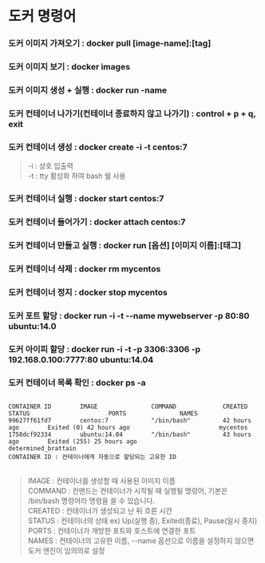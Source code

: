 도커 명령어
==========

### 도커 이미지 가져오기 : docker pull [image-name]:[tag]  
### 도커 이미지 보기 : docker images  
### 도커 이미지 생성 + 실행 : docker run -name 
### 도커 컨테이너 나가기(컨테이너 종료하지 않고 나가기) : control + p + q, exit  
### 도커 컨테이너 생성 : docker create -i -t centos:7  
> -i : 상호 입출력  
> -t : tty 활성화 하여 bash 쉘 사용

### 도커 컨테이너 실행 : docker start centos:7  
### 도커 컨테이너 들어가기 : docker attach centos:7  
### 도커 컨테이너 만들고 실행 : docker run [옵션] [이미지 이름]:[태그]  
### 도커 컨테이너 삭제 : docker rm mycentos  
### 도커 컨테이너 정지 : docker stop mycentos  
### 도커 포트 할당 : docker run -i -t --name mywebserver -p 80:80 ubuntu:14.0  
### 도커 아이피 할당 : docker run -i -t -p 3306:3306 -p 192.168.0.100:7777:80 ubuntu:14.04  
### 도커 컨테이너 목록 확인 : docker ps -a  

<pre>
<code>
CONTAINER ID        IMAGE               COMMAND             CREATED             STATUS                      PORTS               NAMES  
99627ff61fd7        centos:7            "/bin/bash"         42 hours ago        Exited (0) 42 hours ago                         mycentos  
1758dcf92334        ubuntu:14.04        "/bin/bash"         43 hours ago        Exited (255) 25 hours ago                       determined_brattain  
CONTAINER ID : 컨테이너에게 자동으로 할당되는 고유한 ID  
</code>
</pre>

> IMAGE : 컨테이너를 생성할 때 사용된 이미지 이름  
> COMMAND : 컨맨드는 컨테이너가 시작될 때 실행될 명렁어, 기본은 /bin/bash 명령어라 명령을 쓸 수 있습니다.  
> CREATED : 컨테이너가 생성되고 난 뒤 흐른 시간  
> STATUS : 컨테이너의 상태 ex) Up(실행 중), Exited(종료), Pause(일시 중지)  
> PORTS : 컨테이너가 개방한 포트와 호스트에 연결한 포트  
> NAMES : 컨테이너의 고유한 이름, --name 옵션으로 이름을 설정하지 않으면 도커 엔진이 임의의로 설정  
